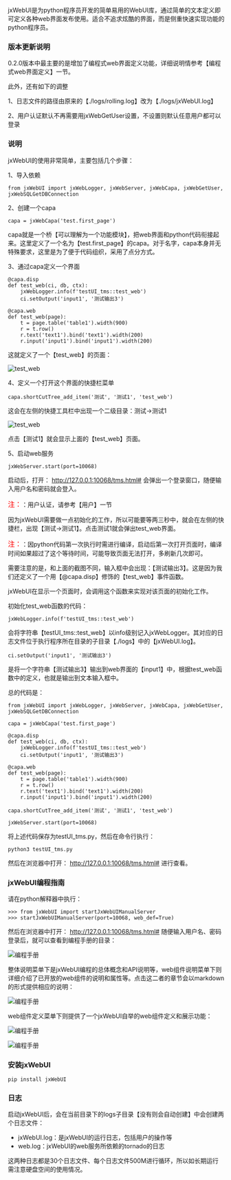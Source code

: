 
jxWebUI是为python程序员开发的简单易用的WebUI库，通过简单的文本定义即可定义各种web界面发布使用。适合不追求炫酷的界面，而是侧重快速实现功能的python程序员。

### 版本更新说明

0.2.0版本中最主要的是增加了编程式web界面定义功能，详细说明情参考【编程式web界面定义】一节。

此外，还有如下的调整

1、日志文件的路径由原来的【./logs/rolling.log】改为【./logs/jxWebUI.log】

2、用户认证默认不再需要用jxWebGetUser设置，不设置则默认任意用户都可以登录

### 说明

jxWebUI的使用非常简单，主要包括几个步骤：

1、导入依赖

	from jxWebUI import jxWebLogger, jxWebServer, jxWebCapa, jxWebGetUser, jxWebSQLGetDBConnection

2、创建一个capa

	capa = jxWebCapa('test.first_page')

capa就是一个桥【可以理解为一个功能模块】，把web界面和python代码衔接起来。这里定义了一个名为【test.first_page】的capa。对于名字，capa本身并无特殊要求，这里是为了便于代码组织，采用了点分方式。

3、通过capa定义一个界面

	@capa.disp  
	def test_web(ci, db, ctx):  
		jxWebLogger.info(f'testUI_tms::test_web')  
	    ci.setOutput('input1', '测试输出3')

	@capa.web  
	def test_web(page):  
        t = page.table('table1').width(900)
        r = t.row()
        r.text('text1').bind('text1').width(200)
        r.input('input1').bind('input1').width(200)

这就定义了一个【test_web】的页面：

![test_web](http://115.29.52.95:10018/images/test_web_1.png)

4、定义一个打开这个界面的快捷栏菜单
  
	capa.shortCutTree_add_item('测试', '测试1', 'test_web')

这会在左侧的快捷工具栏中出现一个二级目录：测试->测试1

![test_web](http://115.29.52.95:10018/images/test_web_2.png)

点击【测试1】就会显示上面的【test_web】页面。

5、启动web服务

	jxWebServer.start(port=10068)

启动后，打开： http://127.0.0.1:10068/tms.html# 会弹出一个登录窗口，随便输入用户名和密码就会登入。

<font color=red size=3>注：</font>：用户认证，请参考【用户】一节

因为jxWebUI需要做一点初始化的工作，所以可能要等两三秒中，就会在左侧的快捷栏，出现【测试->测试1】。点击测试1就会弹出test_web界面。

<font color=red size=3>注：</font>：因python代码第一次执行时需进行编译，启动后第一次打开页面时，编译时间如果超过了这个等待时间，可能导致页面无法打开，多刷新几次即可。

需要注意的是，和上面的截图不同，输入框中会出现：【测试输出3】。这是因为我们还定义了一个用【@capa.disp】修饰的【test_web】事件函数。

jxWebUI在显示一个页面时，会调用这个函数来实现对该页面的初始化工作。

初始化test_web函数的代码：

	jxWebLogger.info(f'testUI_tms::test_web') 

会将字符串【testUI_tms::test_web】以info级别记入jxWebLogger。其对应的日志文件位于执行程序所在目录的子目录【./logs】中的【jxWebUI.log】。

	ci.setOutput('input1', '测试输出3')

是将一个字符串【测试输出3】输出到web界面的【input1】中，根据test_web函数中的定义，也就是输出到文本输入框中。

总的代码是：

	from jxWebUI import jxWebLogger, jxWebServer, jxWebCapa, jxWebGetUser, jxWebSQLGetDBConnection

	capa = jxWebCapa('test.first_page')

	@capa.disp  
	def test_web(ci, db, ctx):  
		jxWebLogger.info(f'testUI_tms::test_web')  
	    ci.setOutput('input1', '测试输出3')

	@capa.web  
	def test_web(page):  
        t = page.table('table1').width(900)
        r = t.row()
        r.text('text1').bind('text1').width(200)
        r.input('input1').bind('input1').width(200)
  
	capa.shortCutTree_add_item('测试', '测试1', 'test_web')

	jxWebServer.start(port=10068)

将上述代码保存为testUI_tms.py，然后在命令行执行：

	python3 testUI_tms.py

然后在浏览器中打开： http://127.0.0.1:10068/tms.html# 进行查看。

### jxWebUI编程指南

请在python解释器中执行：

    >>> from jxWebUI import startJxWebUIManualServer
    >>> startJxWebUIManualServer(port=10068, web_def=True)
    
然后在浏览器中打开： http://127.0.0.1:10068/tms.html# 随便输入用户名、密码登录后，就可以查看到编程手册的目录：

![编程手册](http://115.29.52.95:10018/images/sc_1.png)

整体说明菜单下是jxWebUI编程的总体概念和API说明等，web组件说明菜单下则详细介绍了已开放的web组件的说明和属性等。点击这二者的章节会以markdown的形式提供相应的说明：

![编程手册](http://115.29.52.95:10018/images/sc_2.png)

web组件定义菜单下则提供了一个jxWebUI自举的web组件定义和展示功能：

![编程手册](http://115.29.52.95:10018/images/sc_3.png)

![编程手册](http://115.29.52.95:10018/images/sc_4.png)

### 安装jxWebUI

	pip install jxWebUI

### 日志

启动jxWebUI后，会在当前目录下的logs子目录【没有则会自动创建】中会创建两个日志文件：

- jxWebUI.log：是jxWebUI的运行日志，包括用户的操作等
- web.log：jxWebUI的web服务所依赖的tornado的日志

这两种日志都是30个日志文件、每个日志文件500M进行循环，所以如长期运行需注意硬盘空间的使用情况。


